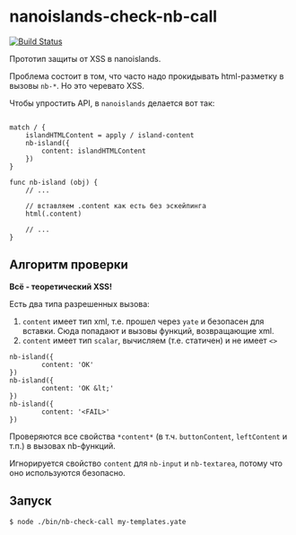 nanoislands-check-nb-call
=========================

[![Build Status](https://travis-ci.org/yandex-ui/nanoislands-check-nb-call.png?branch=master)](https://travis-ci.org/yandex-ui/nanoislands-check-nb-call)

Прототип защиты от XSS в nanoislands.

Проблема состоит в том, что часто надо прокидывать html-разметку в вызовы `nb-*`. Но это черевато XSS.

Чтобы упростить API, в `nanoislands` делается вот так:
```

match / {
    islandHTMLContent = apply / island-content
    nb-island({
        content: islandHTMLContent 
    })
}

func nb-island (obj) {
    // ...
    
    // вставляем .content как есть без эскейпинга
    html(.content)

    // ...
}
```

## Алгоритм проверки
**Всё - теоретический XSS!**

Есть два типа разрешенных вызова:
 1. `content` имеет тип xml, т.е. прошел через `yate` и безопасен для вставки. Сюда попадают и вызовы функций, возвращающие xml.
 2. `content` имеет тип `scalar`, вычисляем (т.е. статичен) и не имеет `<>`
```
nb-island({
        content: 'OK' 
})
nb-island({
        content: 'OK &lt;' 
})
nb-island({
        content: '<FAIL>' 
})
```

Проверяются все свойства `*content*` (в т.ч. `buttonContent`, `leftContent` и т.п.) в вызовах nb-функций.

Игнорируется свойство `content` для `nb-input` и `nb-textarea`, потому что оно используются безопасно.

## Запуск

```sh
$ node ./bin/nb-check-call my-templates.yate
```
